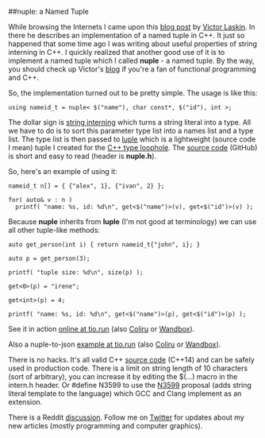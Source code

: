 
##nuple: a Named Tuple

  While browsing the Internets I came upon this [blog post][vnt] by [Victor Laskin][victor].
  In there he describes an implementation of a named tuple in C++. It just so happened that some 
  time ago I was writing about useful properties of string interning in C++. I quickly realized 
  that another good use of it is to implement a named tuple which I called **nuple** - a named 
  tuple. By the way, you should check up Victor's [blog][vb] if you're a fan of functional 
  programming and C++.

  So, the implementation turned out to be pretty simple. The usage is like this:

    using nameid_t = nuple< $("name"), char const*, $("id"), int >;

  The dollar sign is [string interning][intern] which turns a string literal into a type. All we 
  have to do is to sort this parameter type list into a names list and a type list. The type list
  is then passed to [luple][] which is a lightweight (source code I mean) tuple I created for 
  the [C++ type loophole][l]. The [source code][luple] (GitHub) is short and easy to read 
  (header is **nuple.h**).

  So, here's an example of using it:

    nameid_t n[] = { {"alex", 1}, {"ivan", 2} };
    
    for( auto& v : n )      
      printf( "name: %s, id: %d\n", get<$("name")>(v), get<$("id")>(v) );

  Because **nuple** inherits from **luple** (I'm not good at terminology) we can use all other 
  tuple-like methods:

    auto get_person(int i) { return nameid_t{"john", i}; }
    
    auto p = get_person(3);
    
    printf( "tuple size: %d\n", size(p) );
    
    get<0>(p) = "irene";
    
    get<int>(p) = 4;
    
    printf( "name: %s, id: %d\n", get<$("name")>(p), get<$("id")>(p) );

  See it in action [online at tio.run][n-tio] (also [Coliru][n-col] or [Wandbox][n-wan]).

  Also a nuple-to-json [example at tio.run][j-tio] (also [Coliru][j-col] or [Wandbox][j-wan]).

  There is no hacks. It's all valid C++ [source code][luple] (C++14) and can be safely used in 
  production code. There is a limit on string length of 10 characters (sort of arbitrary), you can 
  increase it by editing the $(...) macro in the intern.h header. Or #define N3599 to use the 
  [N3599][] proposal (adds string literal template to the language) which GCC and Clang implement 
  as an extension.

  There is a Reddit [discussion][reddit]. Follow me on [Twitter][t] for updates about my new 
  articles (mostly programming and computer graphics). 


  [vnt]: http://vitiy.info/named-tuple-for-cplusplus/ "Named tuple for C++"
  [victor]: http://twitter.com/VictorLaskin "Victor Laskin Twitter"
  [vb]: http://vitiy.info/ "Victor Laskin's Blog"
  [intern]: intern.html "Useful Properties of String Interning in C++"
  [l]: type-loophole.html "The C++ Type Loophole (C++14)"
  [luple]: https://github.com/alexpolt/luple/
  [t]: https://twitter.com/poltavsky_alex "Alexandr Poltavsky, Software Developer"

  [n-tio]: https://goo.gl/ocpLpG "luple Online Example at tio.run"
  [n-col]: http://coliru.stacked-crooked.com/a/6c31a74287925b52 "luple Online Example at Coliru"
  [n-wan]: https://wandbox.org/permlink/FA7LV8zjuyy9UIFH "luple Online Example at Wandbox"

  [j-tio]: https://goo.gl/c8ofW5 "luple Online Example at tio.run"
  [j-col]: http://coliru.stacked-crooked.com/a/8f2f84adae0cb751 "luple Online Example at Coliru"
  [j-wan]: https://wandbox.org/permlink/NBHrlq8UJ9kDf0KS "luple Online Example at Wandbox"
  
  [N3599]: http://open-std.org/JTC1/SC22/WG21/docs/papers/2013/n3599.html "Literal operator templates for strings"

  [reddit]: https://www.reddit.com/r/cpp/comments/75wc6j/nuple_a_named_tuple/ "nuple: a Named Tuple on Reddit"


